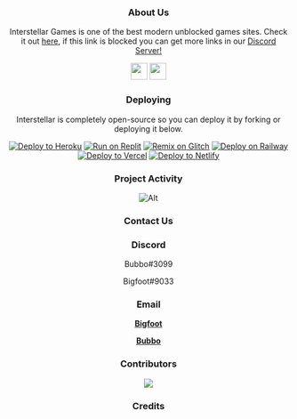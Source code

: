<div align='center'>

### About Us

Interstellar Games is one of the best modern unblocked games sites. Check it out <a href="https://interstellars.games">here</a>, if this link is blocked you can get more links in our <a href="https://dsc.gg/interstellarntwork">Discord Server!</a>

<a href="https://discord.gg/gointerstellar"><img height="30px" src="https://img.shields.io/badge/Discord-7289DA?style=for-the-badge&logo=discord&logoColor=white"><img></a>
<a href="https://github.com/interstellarnetwork"><img height="30px" src="https://img.shields.io/badge/GitHub-100000?style=for-the-badge&logo=github&logoColor=white"><img></a>
</p>  

### Deploying
Interstellar is completely open-source so you can deploy it by forking or deploying it below.
  
<a target="_blank" href="https://heroku.com/deploy/?template=https://github.com/imbubbo/interstellar"><img alt="Deploy to Heroku" src="https://raw.githubusercontent.com/BinBashBanana/deploy-buttons/master/buttons/remade/heroku.svg"></a>
<a target="_blank" href="https://replit.com/github/imbubbo/interstellar"><img alt="Run on Replit" src="https://raw.githubusercontent.com/BinBashBanana/deploy-buttons/master/buttons/remade/replit.svg"></a>
<a target="_blank" href="https://glitch.com/edit/#!/import/github/imbubbo/interstellar"><img alt="Remix on Glitch" src="https://raw.githubusercontent.com/BinBashBanana/deploy-buttons/master/buttons/remade/glitch.svg"></a>
<a target="_blank" href="https://railway.app/new/template/AdkYoC?referralCode=PIIe5F"><img alt="Deploy on Railway" src="https://raw.githubusercontent.com/BinBashBanana/deploy-buttons/master/buttons/remade/railway.svg"></a>
<a target="_blank" href="https://vercel.com/new/clone?repository-url=https://github.com/imbubbo/interstellar"><img alt="Deploy to Vercel" src="https://raw.githubusercontent.com/BinBashBanana/deploy-buttons/master/buttons/remade/vercel.svg"></a>
<a target="_blank" href="https://app.netlify.com/start/deploy?repository=https://github.com/imbubbo/interstellar"><img alt="Deploy to Netlify" src="https://raw.githubusercontent.com/BinBashBanana/deploy-buttons/master/buttons/remade/netlify.svg"></a>

### Project Activity

![Alt](https://repobeats.axiom.co/api/embed/cb9f30f479ea962536e2507e469a04718173bf3c.svg "Repobeats analytics image")
 
### Contact Us

### Discord
Bubbo#3099

Bigfoot#9033

### Email
 **<a href="mailto:bigfoot.gaming9999@gmail.com">Bigfoot</a>**
 
 **<a href="mailto:bubbo@interstellars.games">Bubbo</a>**



### Contributors 
<img src="https://contrib.rocks/image?repo=interstellarnetwork/interstellar-v4"/>

### Credits











  
